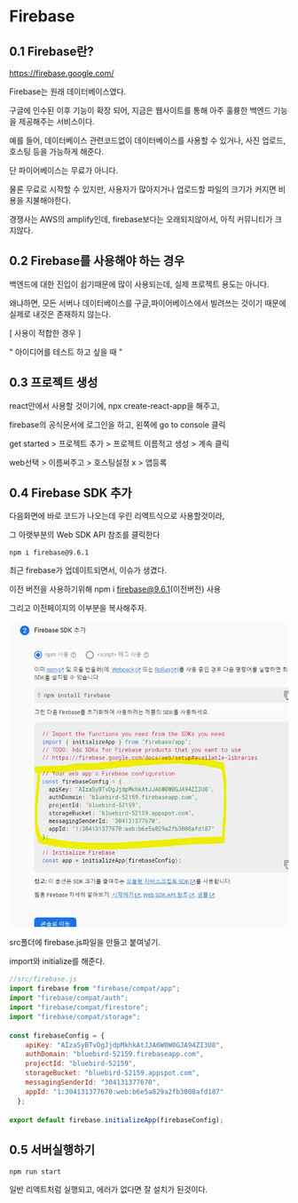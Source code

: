 # Firebase

## 0.1 Firebase란?

https://firebase.google.com/

Firebase는 원래 데이터베이스였다.

구글에 인수된 이후 기능이 확장 되어, 지금은 웹사이트를 통해 아주 훌륭한 백엔드 기능을 제공해주는 서비스이다.

예를 들어, 데이터베이스 관련코드없이 데이터베이스를 사용할 수 있거나, 사진 업로드, 호스팅 등을 가능하게 해준다. 

단 파이어베이스는 무료가 아니다.

물론 무료로 시작할 수 있지만, 사용자가 많아지거나 
업로드할 파일의 크기가 커지면 비용을 지불해야한다.

경쟁사는 AWS의 amplify인데, firebase보다는 오래되지않아서, 아직 
커뮤니티가 크지않다.

## 0.2 Firebase를 사용해야 하는 경우
백엔드에 대한 진입이 쉽기때문에 많이 사용되는데, 실제 프로젝트 용도는 아니다.

왜냐하면, 모든 서버나 데이터베이스를 구글,파이어베이스에서 빌려쓰는 것이기 때문에 실제로 내것은 존재하지 않는다. 

[ 사용이 적합한 경우 ] 

" 아이디어를 테스트 하고 싶을 때 "

## 0.3 프로젝트 생성
react안에서 사용할 것이기에, npx create-react-app을 해주고,

firebase의 공식문서에 로그인을 하고, 
왼쪽에 go to console 클릭

get started > 프로젝트 추가 > 프로젝트 이름적고 생성 > 계속 클릭

web선택 > 이름써주고 > 호스팅설정 x > 앱등록 


## 0.4 Firebase SDK 추가
다음화면에 바로 코드가 나오는데
우린 리액트식으로 사용할것이라,

그 아랫부분의 Web SDK API 참조를 클릭한다

```node
npm i firebase@9.6.1
```
최근 firebase가 업데이트되면서, 이슈가 생겼다.

이전 버전을 사용하기위해 npm i firebase@9.6.1(이전버전) 사용

그리고 이전페이지의 이부분을 복사해주자.

![Alt text](../IMG/firebase.JPG)

src폴더에 firebase.js파일을 만들고
붙여넣기.

import와 initialize를 해준다.
```js
//src/firebase.js
import firebase from "firebase/compat/app";
import "firebase/compat/auth";
import "firebase/compat/firestore";
import "firebase/compat/storage";

const firebaseConfig = {
    apiKey: "AIzaSyBTvDgJjdpMkhkAtJJA6W0W0GJA94ZI3U8",
    authDomain: "bluebird-52159.firebaseapp.com",
    projectId: "bluebird-52159",
    storageBucket: "bluebird-52159.appspot.com",
    messagingSenderId: "304131377670",
    appId: "1:304131377670:web:b6e5a829a2fb3008afd187"
  };

export default firebase.initializeApp(firebaseConfig);
```

## 0.5 서버실행하기

```node
npm run start
```

일반 리액트처럼 실행되고, 에러가 없다면 잘 설치가 된것이다.